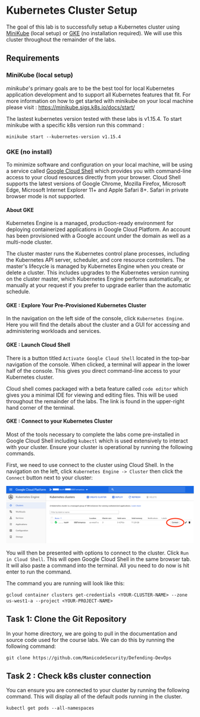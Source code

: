 # Kubernetes Cluster Setup

The goal of this lab is to successfully setup a Kubernetes cluster using [MiniKube](https://minikube.sigs.k8s.io) (local setup) or [GKE](https://console.cloud.google.com) (no installation required). 
 We will use this cluster throughout the remainder of the labs.

## Requirements


### MiniKube (local setup)

_minikube_'s primary goals are to be the best tool for local Kubernetes application development and to support all Kubernetes features that fit.
For more information on how to get started with minikube on your local machine please visit : https://minikube.sigs.k8s.io/docs/start/

The lastest kubernetes version tested with these labs is v1.15.4.  To start minikube with a specific k8s version run this command :

```
minikube start --kubernetes-version v1.15.4
```

### GKE (no install)

To minimize software and configuration on your local machine, will be using a service called [Google Cloud Shell](https://cloud.google.com/shell/docs/) which provides you with command-line access to your cloud resources directly from your browser. Cloud Shell supports the latest versions of Google Chrome, Mozilla Firefox, Microsoft Edge, Microsoft Internet Explorer 11+ and Apple Safari 8+. Safari in private browser mode is not supported.

#### About GKE
Kubernetes Engine is a managed, production-ready environment for deploying containerized applications in Google Cloud Platform. An account has been provisioned with a Google account under the domain as well as a multi-node cluster.

The cluster master runs the Kubernetes control plane processes, including the Kubernetes API server, scheduler, and core resource controllers. The master's lifecycle is managed by Kubernetes Engine when you create or delete a cluster. This includes upgrades to the Kubernetes version running on the cluster master, which Kubernetes Engine performs automatically, or manually at your request if you prefer to upgrade earlier than the automatic schedule.


#### GKE : Explore Your Pre-Provisioned Kubernetes Cluster
In the navigation on the left side of the console, click `Kubernetes Engine`. Here you will find the details about the cluster and a GUI for accessing and administering workloads and services.

#### GKE : Launch Cloud Shell
There is a button titled `Activate Google Cloud Shell` located in the top-bar navigation of the console. When clicked, a terminal will appear in the lower half of the console. This gives you direct command-line access to your Kubernetes cluster.

Cloud shell comes packaged with a beta feature called `code editor` which gives you a minimal IDE for viewing and editing files. This will be used throughout the remainder of the labs. The link is found in the upper-right hand corner of the terminal.

#### GKE : Connect to your Kubernetes Cluster
Most of the tools necessary to complete the labs come pre-installed in Google Cloud Shell including `kubectl` which is used extensively to interact with your cluster. Ensure your cluster is operational by running the following commands.

First, we need to use connect to the cluster using Cloud Shell. In the navigation on the left, click `Kubernetes Engine -> Cluster` then click the `Connect` button next to your cluster:

![Cluster Connect](../images/gke-connect.png)

You will then be presented with options to connect to the cluster. Click `Run in Cloud Shell`. This will open Google Cloud Shell in the same browser tab. It will also paste a command into the terminal. All you need to do now is hit enter to run the command.

The command you are running will look like this:
```
gcloud container clusters get-credentials <YOUR-CLUSTER-NAME> --zone us-west1-a --project <YOUR-PROJECT-NAME>
```



## Task 1: Clone the Git Repository
In your home directory, we are going to pull in the documentation and source code used for the course labs. We can do this by running the following command:
```
git clone https://github.com/ManicodeSecurity/Defending-DevOps
```

## Task 2 : Check k8s cluster connection
You can ensure you are connected to your cluster by running the following command. This will display all of the default pods running in the cluster.
```
kubectl get pods --all-namespaces
```
